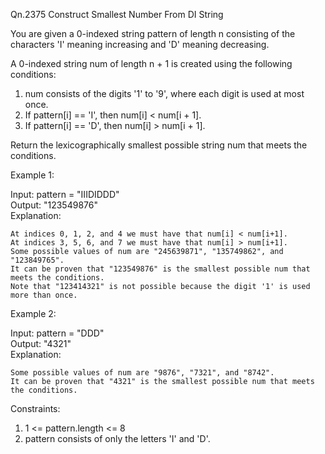 Qn.2375   Construct Smallest Number From DI String

You are given a 0-indexed string pattern of length n consisting of the characters 'I' meaning increasing and 'D' meaning decreasing.

A 0-indexed string num of length n + 1 is created using the following conditions:

1. num consists of the digits '1' to '9', where each digit is used at most once.
2. If pattern[i] == 'I', then num[i] < num[i + 1].
3. If pattern[i] == 'D', then num[i] > num[i + 1].
   
Return the lexicographically smallest possible string num that meets the conditions.

Example 1:

  Input: pattern = "IIIDIDDD"  
  Output: "123549876"  
  Explanation:  
  
    At indices 0, 1, 2, and 4 we must have that num[i] < num[i+1].
    At indices 3, 5, 6, and 7 we must have that num[i] > num[i+1].
    Some possible values of num are "245639871", "135749862", and "123849765".
    It can be proven that "123549876" is the smallest possible num that meets the conditions.
    Note that "123414321" is not possible because the digit '1' is used more than once.
  
Example 2:

  Input: pattern = "DDD"  
  Output: "4321"  
  Explanation:  
  
    Some possible values of num are "9876", "7321", and "8742".
    It can be proven that "4321" is the smallest possible num that meets the conditions.
 
Constraints:

  1. 1 <= pattern.length <= 8
  2. pattern consists of only the letters 'I' and 'D'.
